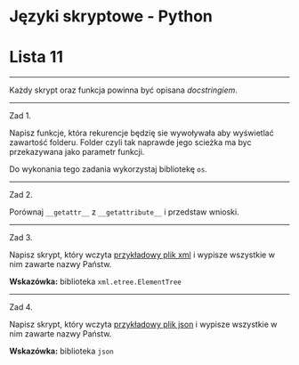 # Języki skryptowe - Python
# Lista 11

---

Każdy skrypt oraz funkcja powinna być opisana *docstringiem*.

---

Zad 1.

Napisz funkcje, która rekurencje będzię sie wywoływała aby wyświetlać zawartość folderu. Folder czyli tak naprawde jego scieżka ma byc przekazywana jako parametr funkcji.  

Do wykonania tego zadania wykorzystaj bibliotekę `os`.

---

Zad 2.

Porównaj `__getattr__` z `__getattribute__` i przedstaw wnioski.

---

Zad 3.

Napisz skrypt, który wczyta [przykładowy plik xml](../5_Materialy_Pomocnicze/kraje.xml) i wypisze wszystkie w nim zawarte nazwy Państw.

**Wskazówka:** biblioteka `xml.etree.ElementTree `

---

Zad 4.

Napisz skrypt, który wczyta [przykładowy plik json](../5_Materialy_Pomocnicze/kraje.json) i wypisze wszystkie w nim zawarte nazwy Państw.

**Wskazówka:** biblioteka `json`
